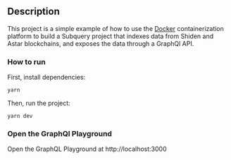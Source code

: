 ## Description
This project is a simple example of how to use the [Docker](https://www.docker.com/) containerization platform to build a Subquery project that indexes data from Shiden and Astar blockchains, and exposes the data through a GraphQl API.

### How to run
First, install dependencies: 
```
yarn
```
Then, run the project:
``` 
yarn dev 
```

### Open the GraphQl Playground
Open the GraphQL Playground at http://localhost:3000